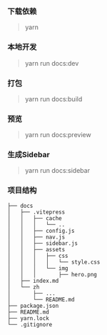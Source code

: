 ### 下载依赖
> yarn

### 本地开发
> yarn run docs:dev

### 打包
> yarn run docs:build

### 预览
> yarn run docs:preview

### 生成Sidebar
> yarn run docs:sidebar

### 项目结构
```
├── docs
│   ├── .vitepress
│   │   ├── cache
│   │   │   └── ..
│   │   ├── config.js
│   │   ├── nav.js
│   │   ├── sidebar.js
│   │   ├── assets
│   │   │   ├── css
│   │   │   │   └── style.css
│   │   │   └── img
│   │   │       ├── hero.png
│   ├── index.md
│   └── zh
│       ├── ...
│       └── README.md
├── package.json
├── README.md
├── yarn.lock
└── .gitignore
```